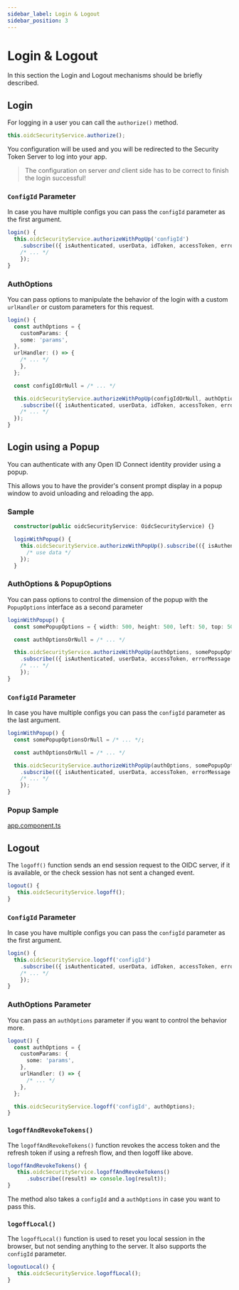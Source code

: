 ```yaml
---
sidebar_label: Login & Logout
sidebar_position: 3
---
```


# Login & Logout

In this section the Login and Logout mechanisms should be briefly described.

## Login

For logging in a user you can call the `authorize()` method.

```ts
this.oidcSecurityService.authorize();
```

You configuration will be used and you will be redirected to the Security Token Server to log into your app.

> The configuration on server _and_ client side has to be correct to finish the login successful!

### `ConfigId` Parameter

In case you have multiple configs you can pass the `configId` parameter as the first argument.

```ts
login() {
  this.oidcSecurityService.authorizeWithPopUp('configId')
    .subscribe(({ isAuthenticated, userData, idToken, accessToken, errorMessage }) => {
    /* ... */
    });
}
```

### AuthOptions

You can pass options to manipulate the behavior of the login with a custom `urlHandler` or custom parameters for this request.

```ts
login() {
  const authOptions = {
    customParams: {
    some: 'params',
  },
  urlHandler: () => {
    /* ... */
    },
  };

  const configIdOrNull = /* ... */

  this.oidcSecurityService.authorizeWithPopUp(configIdOrNull, authOptions)
    .subscribe(({ isAuthenticated, userData, idToken, accessToken, errorMessage }) => {
    /* ... */
  });
}

```

## Login using a Popup

You can authenticate with any Open ID Connect identity provider using a popup.

This allows you to have the provider's consent prompt display in a popup window to avoid unloading and reloading the app.

### Sample

```ts
  constructor(public oidcSecurityService: OidcSecurityService) {}

  loginWithPopup() {
    this.oidcSecurityService.authorizeWithPopUp().subscribe(({ isAuthenticated, userData, accessToken, errorMessage }) => {
      /* use data */
    });
  }
```

### AuthOptions & PopupOptions

You can pass options to control the dimension of the popup with the `PopupOptions` interface as a second parameter

```ts
loginWithPopup() {
  const somePopupOptions = { width: 500, height: 500, left: 50, top: 50 };

  const authOptionsOrNull = /* ... */

  this.oidcSecurityService.authorizeWithPopUp(authOptions, somePopupOptions)
    .subscribe(({ isAuthenticated, userData, accessToken, errorMessage }) => {
    /* ... */
    });
}
```

### `ConfigId` Parameter

In case you have multiple configs you can pass the `configId` parameter as the last argument.

```ts
loginWithPopup() {
  const somePopupOptionsOrNull = /* ... */;

  const authOptionsOrNull = /* ... */

  this.oidcSecurityService.authorizeWithPopUp(authOptions, somePopupOptions, 'configId')
    .subscribe(({ isAuthenticated, userData, accessToken, errorMessage }) => {
    /* ... */
    });
}
```

### Popup Sample

[app.component.ts](../../../../../projects/sample-code-flow-popup/src/app/app.component.ts)

## Logout

The `logoff()` function sends an end session request to the OIDC server, if it is available, or the check session has not sent a changed event.

```ts
logout() {
   this.oidcSecurityService.logoff();
}
```

### `ConfigId` Parameter

In case you have multiple configs you can pass the `configId` parameter as the first argument.

```ts
login() {
  this.oidcSecurityService.logoff('configId')
    .subscribe(({ isAuthenticated, userData, idToken, accessToken, errorMessage }) => {
    /* ... */
    });
}
```

### AuthOptions Parameter

You can pass an `authOptions` parameter if you want to control the behavior more.

```ts
logout() {
  const authOptions = {
    customParams: {
      some: 'params',
    },
    urlHandler: () => {
      /* ... */
    },
  };

  this.oidcSecurityService.logoff('configId', authOptions);
}
```

### `logoffAndRevokeTokens()`

The `logoffAndRevokeTokens()` function revokes the access token and the refresh token if using a refresh flow, and then logoff like above.

```ts
logoffAndRevokeTokens() {
   this.oidcSecurityService.logoffAndRevokeTokens()
      .subscribe((result) => console.log(result));
}
```

The method also takes a `configId` and a `authOptions` in case you want to pass this.

### `logoffLocal()`

The `logoffLocal()` function is used to reset you local session in the browser, but not sending anything to the server. It also supports the `configId` parameter.

```ts
logoutLocal() {
   this.oidcSecurityService.logoffLocal();
}
```
